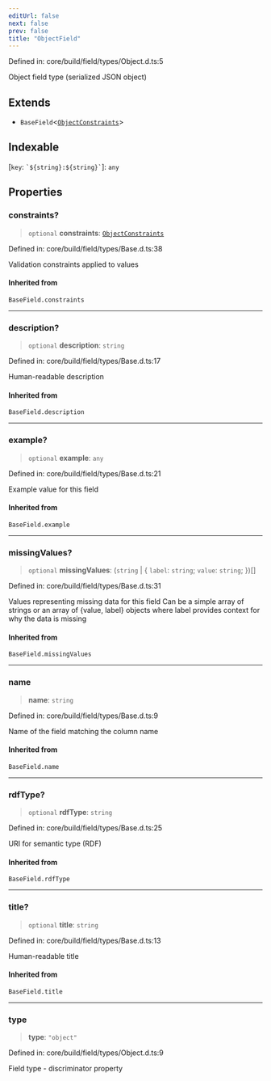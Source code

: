 ```yaml
---
editUrl: false
next: false
prev: false
title: "ObjectField"
---
```


Defined in: core/build/field/types/Object.d.ts:5

Object field type (serialized JSON object)

## Extends

- `BaseField`\<[`ObjectConstraints`](/reference/dpkit/objectconstraints/)\>

## Indexable

\[`key`: `` `${string}:${string}` ``\]: `any`

## Properties

### constraints?

> `optional` **constraints**: [`ObjectConstraints`](/reference/dpkit/objectconstraints/)

Defined in: core/build/field/types/Base.d.ts:38

Validation constraints applied to values

#### Inherited from

`BaseField.constraints`

***

### description?

> `optional` **description**: `string`

Defined in: core/build/field/types/Base.d.ts:17

Human-readable description

#### Inherited from

`BaseField.description`

***

### example?

> `optional` **example**: `any`

Defined in: core/build/field/types/Base.d.ts:21

Example value for this field

#### Inherited from

`BaseField.example`

***

### missingValues?

> `optional` **missingValues**: (`string` \| \{ `label`: `string`; `value`: `string`; \})[]

Defined in: core/build/field/types/Base.d.ts:31

Values representing missing data for this field
Can be a simple array of strings or an array of {value, label} objects
where label provides context for why the data is missing

#### Inherited from

`BaseField.missingValues`

***

### name

> **name**: `string`

Defined in: core/build/field/types/Base.d.ts:9

Name of the field matching the column name

#### Inherited from

`BaseField.name`

***

### rdfType?

> `optional` **rdfType**: `string`

Defined in: core/build/field/types/Base.d.ts:25

URI for semantic type (RDF)

#### Inherited from

`BaseField.rdfType`

***

### title?

> `optional` **title**: `string`

Defined in: core/build/field/types/Base.d.ts:13

Human-readable title

#### Inherited from

`BaseField.title`

***

### type

> **type**: `"object"`

Defined in: core/build/field/types/Object.d.ts:9

Field type - discriminator property
